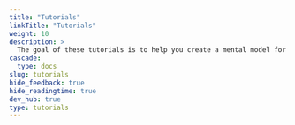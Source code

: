 ```yaml
---
title: "Tutorials"
linkTitle: "Tutorials"
weight: 10
description: >
  The goal of these tutorials is to help you create a mental model for how LocalStack works.
cascade:
  type: docs
slug: tutorials
hide_feedback: true
hide_readingtime: true
dev_hub: true
type: tutorials
---
```


<!-- this div is used as a reference point of where to apply custom style to the list of subcontent -->
<div id="tutorial-page"></div>